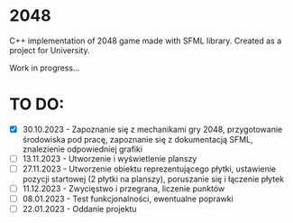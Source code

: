 # 2048
C++ implementation of 2048 game made with SFML library.
Created as a project for University.

Work in progress...
# TO DO:
- [x] 30.10.2023 - Zapoznanie się z mechanikami gry 2048, przygotowanie środowiska pod pracę, zapoznanie się z dokumentacją SFML, znalezienie odpowiedniej grafiki
- [ ] 13.11.2023 - Utworzenie i wyświetlenie planszy
- [ ] 27.11.2023 - Utworzenie obiektu reprezentującego płytki, ustawienie pozycji startowej (2 płytki na planszy), poruszanie się i łączenie płytek
- [ ] 11.12.2023 - Zwycięstwo i przegrana, liczenie punktów 
- [ ] 08.01.2023 - Test funkcjonalności, ewentualne poprawki
- [ ] 22.01.2023 - Oddanie projektu
